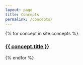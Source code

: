 ```yaml
---
layout: page
title: Concepts 
permalink: /concepts/
---
```

{% for concept in site.concepts %}
  <h3>
    <a href="{{ concept.url }}">
    {{ concept.title }}
    </a>
  </h3>
{% endfor %}

